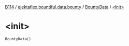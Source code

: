 [B114](../../index.md) / [ejektaflex.bountiful.data.bounty](../index.md) / [BountyData](index.md) / [&lt;init&gt;](./-init-.md)

# &lt;init&gt;

`BountyData()`